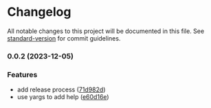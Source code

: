 # Changelog

All notable changes to this project will be documented in this file. See [standard-version](https://github.com/conventional-changelog/standard-version) for commit guidelines.

### 0.0.2 (2023-12-05)


### Features

* add release process ([71d982d](https://github.com/albizures/commage/commit/71d982dc1277d4c4b4c1d1205620ecdaa8afc69e))
* use yargs to add help ([e60d16e](https://github.com/albizures/commage/commit/e60d16e587dba7645b19c96460e1b037b6dcb918))
